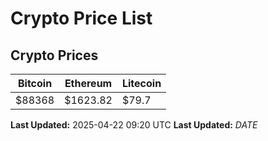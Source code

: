 # Crypto Price List

## Crypto Prices
| Bitcoin | Ethereum | Litecoin |
| ------- | -------- | -------- |
| $88368 | $1623.82 | $79.7 |
**Last Updated:** 2025-04-22 09:20 UTC
**Last Updated:** $DATE$
